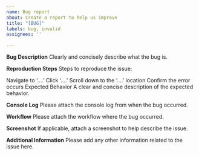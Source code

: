 ```yaml
---
name: Bug report
about: Create a report to help us improve
title: "[BUG]"
labels: bug, invalid
assignees: ''

---
```


**Bug Description**
Clearly and concisely describe what the bug is.

**Reproduction Steps**
Steps to reproduce the issue:

Navigate to ‘....’
Click ‘....’
Scroll down to the ‘....’ location
Confirm the error occurs
Expected Behavior
A clear and concise description of the expected behavior.

**Console Log**
Please attach the console log from when the bug occurred.

**Workflow**
Please attach the workflow where the bug occurred.

**Screenshot**
If applicable, attach a screenshot to help describe the issue.

**Additional Information**
Please add any other information related to the issue here.
